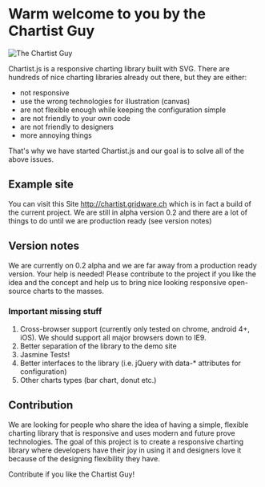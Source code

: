 # Warm welcome to you by the Chartist Guy

![The Chartist Guy](https://raw.github.com/gionkunz/chartist-js/develop/source/images/chartist-guy.png "The Chartist Guy")

Chartist.js is a responsive charting library built with SVG. There are hundreds of nice charting libraries already
out there, but they are either:

* not responsive
* use the wrong technologies for illustration (canvas)
* are not flexible enough while keeping the configuration simple
* are not friendly to your own code
* are not friendly to designers
* more annoying things

That's why we have started Chartist.js and our goal is to solve all of the above issues.

## Example site

You can visit this Site http://chartist.gridware.ch which is in fact a build of the current project.
We are still in alpha version 0.2 and there are a lot of things to do until we are production ready (see version notes)

## Version notes

We are currently on 0.2 alpha and we are far away from a production ready version. Your help is needed! Please contribute
to the project if you like the idea and the concept and help us to bring nice looking responsive open-source charts
to the masses.

### Important missing stuff

1. Cross-browser support (currently only tested on chrome, android 4+, iOS). We should support all major browsers down to IE9.
2. Better separation of the library to the demo site
3. Jasmine Tests!
4. Better interfaces to the library (i.e. jQuery with data-* attributes for configuration)
5. Other charts types (bar chart, donut etc.)

## Contribution

We are looking for people who share the idea of having a simple, flexible charting library that is responsive and uses
modern and future prove technologies. The goal of this project is to create a responsive charting library where developers
have their joy in using it and designers love it because of the designing flexibility they have.

Contribute if you like the Chartist Guy!